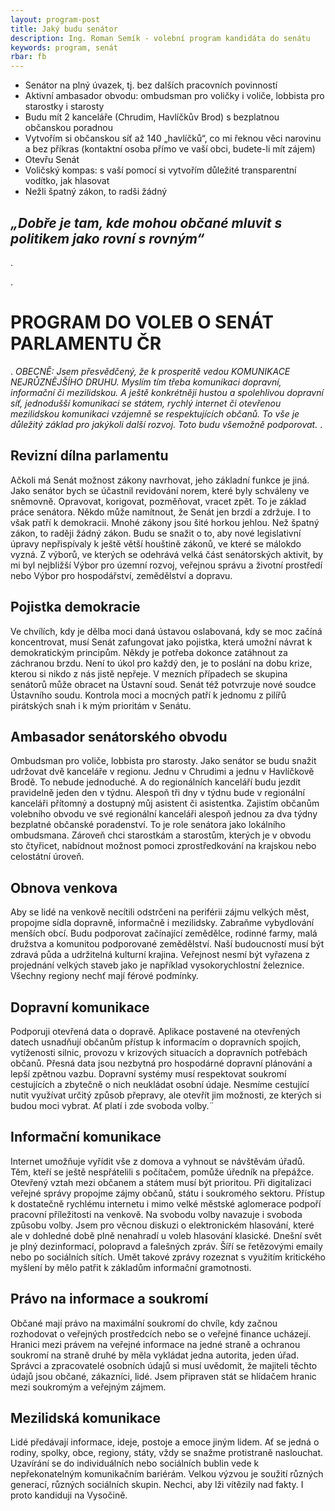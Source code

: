 ```yaml
---
layout: program-post
title: Jaký budu senátor
description: Ing. Roman Semík - volební program kandidáta do senátu
keywords: program, senát
rbar: fb
---
```


- Senátor na plný úvazek, tj. bez dalších pracovních povinností
- Aktivní ambasador obvodu: ombudsman pro voličky i voliče, lobbista pro starostky i starosty
- Budu mít 2 kanceláře (Chrudim, Havlíčkův Brod) s bezplatnou občanskou poradnou
- Vytvořím si občanskou síť až 140 „havlíčků“, co mi řeknou věci narovinu a bez příkras (kontaktní osoba přímo ve vaší obci, budete-li mít zájem)
- Otevřu Senát 
- Voličský kompas: s vaší pomocí si vytvořím důležité transparentní vodítko, jak hlasovat
- Nežli špatný zákon, to radši žádný

## *„Dobře je tam, kde mohou občané mluvit s politikem jako rovní s rovným“*
.

.


# PROGRAM DO VOLEB O SENÁT PARLAMENTU ČR
.
*OBECNĚ: Jsem přesvědčený, že k prosperitě vedou KOMUNIKACE NEJRŮZNĚJŠÍHO DRUHU. Myslím tím třeba komunikaci dopravní, informační či mezilidskou. A ještě konkrétněji hustou a spolehlivou dopravní síť, jednodušší komunikaci se státem, rychlý internet či otevřenou mezilidskou komunikaci vzájemně se respektujících občanů. To vše je důležitý základ pro jakýkoli další rozvoj. Toto budu všemožně podporovat.*
.
## Revizní dílna parlamentu

Ačkoli má Senát možnost zákony navrhovat, jeho základní funkce je jiná. Jako senátor bych se účastnil revidování norem, které byly schváleny ve sněmovně. Opravovat, korigovat, pozměňovat, vracet zpět. To je základ práce senátora. Někdo může namítnout, že Senát jen brzdí a zdržuje. I to však patří k demokracii. Mnohé zákony jsou šité horkou jehlou. Než špatný zákon, to raději žádný zákon. Budu se snažit o to, aby nové legislativní úpravy nepřispívaly k ještě větší houštině zákonů, ve které se málokdo vyzná. Z výborů, ve kterých se odehrává velká část senátorských aktivit, by mi byl nejbližší Výbor pro územní rozvoj, veřejnou správu a životní prostředí nebo Výbor pro hospodářství, zemědělství a dopravu.

## Pojistka demokracie

Ve chvílích, kdy je dělba moci daná ústavou oslabovaná, kdy se moc začíná koncentrovat, musí Senát zafungovat jako pojistka, která umožní návrat k demokratickým principům. Někdy je potřeba dokonce zatáhnout za záchranou brzdu. Není to úkol pro každý den, je to poslání na dobu krize, kterou si nikdo z nás jistě nepřeje. V mezních případech se skupina senátorů může obracet na Ústavní soud. Senát též potvrzuje nové soudce Ústavního soudu. Kontrola moci a mocných patří k jednomu z pilířů pirátských snah i k mým prioritám v Senátu.

## Ambasador senátorského obvodu

Ombudsman pro voliče, lobbista pro starosty. Jako senátor se budu snažit udržovat dvě kanceláře v regionu. Jednu v Chrudimi a jednu v Havlíčkově Brodě. To nebude jednoduché. A do regionálních kanceláří budu jezdit pravidelně jeden den v týdnu. Alespoň tři dny v týdnu bude v regionální kanceláři přítomný a dostupný můj asistent či asistentka. Zajistím občanům volebního obvodu ve své regionální kanceláři alespoň jednou za dva týdny bezplatné občanské poradenství. To je role senátora jako lokálního ombudsmana. Zároveň chci starostkám a starostům, kterých je v obvodu sto čtyřicet, nabídnout možnost pomoci zprostředkování na krajskou nebo celostátní úroveň.

## Obnova venkova

Aby se lidé na venkově necítili odstrčeni na periférii zájmu velkých měst, propojme sídla dopravně, informačně i mezilidsky. Zabraňme vybydlování menších obcí. Budu podporovat začínající zemědělce, rodinné farmy, malá družstva a komunitou podporované zemědělství. Naší budoucností musí být zdravá půda a udržitelná kulturní krajina. Veřejnost nesmí být vyřazena z projednání velkých staveb jako je například vysokorychlostní železnice. Všechny regiony nechť mají férové podmínky.

## Dopravní komunikace

Podporuji otevřená data o dopravě. Aplikace postavené na otevřených datech usnadňují občanům přístup k informacím o dopravních spojích, vytíženosti silnic, provozu v krizových situacích a dopravních potřebách občanů. Přesná data jsou nezbytná pro hospodárné dopravní plánování a lepší zpětnou vazbu. Dopravní systémy musí respektovat soukromí cestujících a zbytečně o nich neukládat osobní údaje. Nesmíme cestující nutit využívat určitý způsob přepravy, ale otevřít jim možnosti, ze kterých si budou moci vybrat. Ať platí i zde svoboda volby.¨

## Informační komunikace

Internet umožňuje vyřídit vše z domova a vyhnout se návštěvám úřadů.  Těm, kteří se ještě nespřátelili s počítačem, pomůže úředník na přepážce. Otevřený vztah mezi občanem a státem musí být prioritou. Při digitalizaci veřejné správy propojme zájmy občanů, státu i soukromého sektoru. Přístup k dostatečně rychlému internetu i mimo velké městské aglomerace podpoří pracovní příležitosti na venkově. Na svobodu volby navazuje i svoboda způsobu volby. Jsem pro věcnou diskuzi o elektronickém hlasování, které ale v dohledné době plně nenahradí u voleb hlasování klasické. Dnešní svět je plný dezinformací, polopravd a falešných zpráv. Šíří se řetězovými emaily nebo po sociálních sítích. Umět takové zprávy rozeznat s využitím kritického myšlení by mělo patřit k základům informační gramotnosti.

## Právo na informace a soukromí

Občané mají právo na maximální soukromí do chvíle, kdy začnou rozhodovat o veřejných prostředcích nebo se o veřejné finance ucházejí. Hranici mezi právem na veřejné informace na jedné straně a ochranou soukromí na straně druhé by měla vykládat jedna autorita, jeden úřad. Správci a zpracovatelé osobních údajů si musí uvědomit, že majiteli těchto údajů jsou občané, zákazníci, lidé. Jsem připraven stát se hlídačem hranic mezi soukromým a veřejným zájmem.

## Mezilidská komunikace

Lidé předávají informace, ideje, postoje a emoce jiným lidem. Ať se jedná o rodiny, spolky, obce, regiony, státy, vždy se snažme protistraně naslouchat. Uzavírání se do individuálních nebo sociálních bublin vede k nepřekonatelným komunikačním bariérám. Velkou výzvou je soužití různých generací, různých sociálních skupin. Nechci, aby lži vítězily nad fakty. I proto kandiduji na Vysočině.




